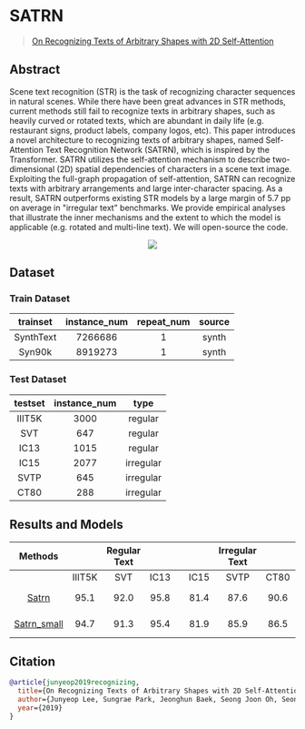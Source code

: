 # SATRN

> [On Recognizing Texts of Arbitrary Shapes with 2D Self-Attention](https://arxiv.org/abs/1910.04396)

<!-- [ALGORITHM] -->

## Abstract

Scene text recognition (STR) is the task of recognizing character sequences in natural scenes. While there have been great advances in STR methods, current methods still fail to recognize texts in arbitrary shapes, such as heavily curved or rotated texts, which are abundant in daily life (e.g. restaurant signs, product labels, company logos, etc). This paper introduces a novel architecture to recognizing texts of arbitrary shapes, named Self-Attention Text Recognition Network (SATRN), which is inspired by the Transformer. SATRN utilizes the self-attention mechanism to describe two-dimensional (2D) spatial dependencies of characters in a scene text image. Exploiting the full-graph propagation of self-attention, SATRN can recognize texts with arbitrary arrangements and large inter-character spacing. As a result, SATRN outperforms existing STR models by a large margin of 5.7 pp on average in "irregular text" benchmarks. We provide empirical analyses that illustrate the inner mechanisms and the extent to which the model is applicable (e.g. rotated and multi-line text). We will open-source the code.

<div align=center>
<img src="https://user-images.githubusercontent.com/22607038/142798828-cc4ded5d-3fb8-478c-9f3e-74edbcf41982.png"/>
</div>

## Dataset

### Train Dataset

| trainset  | instance_num | repeat_num | source |
| :-------: | :----------: | :--------: | :----: |
| SynthText |   7266686    |     1      | synth  |
|  Syn90k   |   8919273    |     1      | synth  |

### Test Dataset

| testset | instance_num |   type    |
| :-----: | :----------: | :-------: |
| IIIT5K  |     3000     |  regular  |
|   SVT   |     647      |  regular  |
|  IC13   |     1015     |  regular  |
|  IC15   |     2077     | irregular |
|  SVTP   |     645      | irregular |
|  CT80   |     288      | irregular |

## Results and Models

|                                 Methods                                 |        | Regular Text |      |     |      | Irregular Text |      |                                      download                                      |
| :---------------------------------------------------------------------: | :----: | :----------: | :--: | :-: | :--: | :------------: | :--: | :--------------------------------------------------------------------------------: |
|                                                                         | IIIT5K |     SVT      | IC13 |     | IC15 |      SVTP      | CT80 |                                                                                    |
|       [Satrn](/configs/textrecog/satrn/satrn_shallow_5e_st_mj.py)       |  95.1  |     92.0     | 95.8 |     | 81.4 |      87.6      | 90.6 | [model](https://download.openmmlab.com/mmocr/textrecog/satrn/satrn_academic_20211009-cb8b1580.pth) \| [log](https://download.openmmlab.com/mmocr/textrecog/satrn/20210809_093244.log.json) |
| [Satrn_small](/configs/textrecog/satrn/satrn_shallow-small_5e_st_mj.py) |  94.7  |     91.3     | 95.4 |     | 81.9 |      85.9      | 86.5 | [model](https://download.openmmlab.com/mmocr/textrecog/satrn/satrn_small_20211009-2cf13355.pth) \| [log](https://download.openmmlab.com/mmocr/textrecog/satrn/20210811_053047.log.json) |

## Citation

```bibtex
@article{junyeop2019recognizing,
  title={On Recognizing Texts of Arbitrary Shapes with 2D Self-Attention},
  author={Junyeop Lee, Sungrae Park, Jeonghun Baek, Seong Joon Oh, Seonghyeon Kim, Hwalsuk Lee},
  year={2019}
}
```
